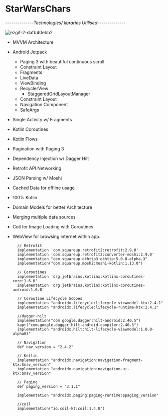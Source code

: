 # StarWarsChars

--------------*Technologies/ libraries Utilised*--------------

![ezgif-2-dafb40ebb2](https://user-images.githubusercontent.com/79411811/166935540-a6f1b3f8-1740-45fb-908f-2273af5cad6d.gif)

- MVVM Architecture

- Android Jetpack
  - Paging 3 with beautiful continuous scroll
  - Constraint Layout
  - Fragments
  - LiveData
  - ViewBinding
  - RecyclerView
    - StaggeredGridLayoutManager
  - Constraint Layout
  - Navigation Component
  - SafeArgs

- Single Activity w/ Fragments

- Kotlin Coroutines

- Kotlin Flows

- Pagination with Paging 3

- Dependency Injection w/ Dagger Hilt

- Retrofit API Networking

- JSON Parsing w/ Moshi

- Cached Data for offline usage

- 100% Kotlin

- Domain Models for better Architecture

- Merging multiple data sources

- Coil for Image Loading with Coroutines 

- WebView for browsing internet within app.




        // Retrofit
        implementation 'com.squareup.retrofit2:retrofit:2.9.0'
        implementation 'com.squareup.retrofit2:converter-moshi:2.9.0'
        implementation "com.squareup.okhttp3:okhttp:5.0.0-alpha.3"
        implementation("com.squareup.moshi:moshi-kotlin:1.13.0")

        // Coroutines
        implementation 'org.jetbrains.kotlinx:kotlinx-coroutines-core:1.6.0'
        implementation 'org.jetbrains.kotlinx:kotlinx-coroutines-android:1.6.0'

        // Coroutine Lifecycle Scopes
        implementation "androidx.lifecycle:lifecycle-viewmodel-ktx:2.4.1"
        implementation "androidx.lifecycle:lifecycle-runtime-ktx:2.4.1"

        //dagger-hilt
        implementation("com.google.dagger:hilt-android:2.40.5")
        kapt("com.google.dagger:hilt-android-compiler:2.40.5")
        implementation "androidx.hilt:hilt-lifecycle-viewmodel:1.0.0-alpha03"

        // Navigation
        def nav_version = "2.4.2"

        // Kotlin
        implementation "androidx.navigation:navigation-fragment-ktx:$nav_version"
        implementation "androidx.navigation:navigation-ui-ktx:$nav_version"

        // Paging
        def paging_version = "3.1.1"

        implementation "androidx.paging:paging-runtime:$paging_version"

        //coil
        implementation("io.coil-kt:coil:1.4.0")

